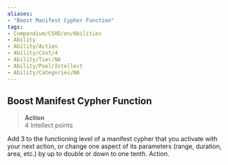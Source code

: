 ```yaml
---
aliases:
- "Boost Manifest Cypher Function"
tags:
- Compendium/CSRD/en/Abilities
- Ability
- Ability/Action
- Ability/Cost/4
- Ability/Tier/NA
- Ability/Pool/Intellect
- Ability/Categories/NA
---
```


  
## Boost Manifest Cypher Function  
>**Action**  
>4 Intellect points
  
Add 3 to the functioning level of a manifest cypher that you activate with your next action, or change one aspect of its parameters (range, duration, area, etc.) by up to double or down to one tenth. Action.